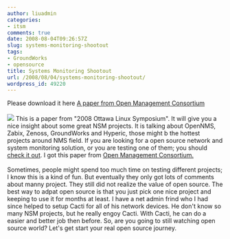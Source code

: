 ```yaml
---
author: liuadmin
categories:
- itsm
comments: true
date: 2008-08-04T09:26:57Z
slug: systems-monitoring-shootout
tags:
- GroundWorks
- opensource
title: Systems Monitoring Shootout
url: /2008/08/04/systems-monitoring-shootout/
wordpress_id: 49220
---
```


Please download it here [A paper from Open Management Consortium](http://ols.fedoraproject.org/OLS/Reprints-2008/buytaert-reprint.pdf)<br /><br />![](http://www.isausa.com/img/paper-to-cd-2.jpg) This is a paper from "2008 Ottawa Linux Symposium". It will give you a nice insight about some great NSM projects. It is talking about OpenNMS, Zabix, Zenoss, GroundWorks and Hyperic, those might b the hottest projects around NMS field.  If you are looking for a open source network and system monitoring solution, or you are testing one of them; you should [check it out](http://ols.fedoraproject.org/OLS/Reprints-2008/buytaert-reprint.pdf). I got this paper from [Open Management Consortium.](http://www.open-management.com)<br /><br />Sometimes, people might spend too much time on testing different projects; I know this is a kind of fun. But eventually they only got lots of comments about manny project. They still did not realize the value of open source. The best way to adpat open source is that you just pick one nice project and keeping to use it for months at least. I have a net admin frind who I had since helped to setup Cacti for all of his network devices. He don't know so many NSM projects, but he really engoy Cacti. With Cacti, he can do a easier and better job then before. So, are you going to still watching open source world? Let's get start your real open source journey.
